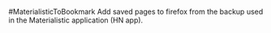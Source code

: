 #MaterialisticToBookmark
Add saved pages to firefox from the backup used in the Materialistic application (HN app).
